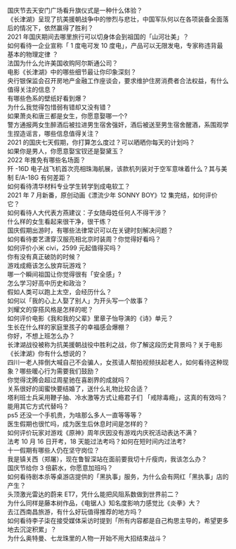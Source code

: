 国庆节去天安门广场看升旗仪式是一种什么体验？  
《长津湖》呈现了抗美援朝战争中的惨烈与悲壮，中国军队何以在各项装备全面落后的情况下，依然赢得了胜利？  
2021 年国庆期间去哪里旅行可以切身体会到祖国的「山河壮美」？  
如何看待一企业宣称「 1 度电可发 10 度电」，产品可以无限发电，专家称违背最基本的物理定律 ？  
法国为什么允许美国收购阿尔斯通公司？  
电影《长津湖》中的哪些细节最让你印象深刻？  
央行银保监会召开房地产金融工作座谈会，要求维护住房消费者合法权益，有什么值得关注的信息？  
有哪些色系的壁纸好看到爆？  
为什么我觉得包惜弱有错却又没有错？  
如果萧炎和唐三都是女生，你愿意娶哪一个?  
警方通报两女生醉酒后被拉进男生宿舍强奸，酒后被送至男生宿舍醒酒，系围观学生捏造谣言，哪些信息值得关注？  
2021 的国庆七天假期，你打算怎么度过？可以晒晒你每天的计划吗？  
如果你是男人，你愿意娶宝钗还是娶黛玉？  
2022 年推免有哪些名场面？  
歼 -16D 电子战飞机首次亮相珠海航展，该款机列装对于空军意味着什么？其与美制 E/A-18G 有何差距？  
如何看待清华材料专业学生转学到成电软工？  
2021 年 7 月新番，原创动画《漂流少年 SONNY BOY》12 集完结，如何评价它？  
如何看待人大代表方燕建议：子女随母姓任何人不得干涉？  
什么样的女生看起来很干净，很干练？  
国庆假期出游时，有哪些法律常识可以在关键时刻解决问题？  
如何看待娄艺潇穿汉服亮相北京时装周？你觉得好看吗？  
如何评价小米 civi，2599 元起值得买吗？  
你有没有真正破防的时候？  
游戏成瘾该怎么放弃玩游戏？  
哪一个瞬间祖国让你觉得很有「安全感」?  
怎么学习好高中历史和政治？  
假如人类可以跑上太空，会经历什么？  
如何以「我的心上人娶了别人」为开头写一个故事？  
刘耀文的穿搭风格是怎样的呢？  
如何评价电影《我和我的父辈》里章子怡导演的《诗》单元？  
生长在什么样的家庭里孩子的幸福感会爆棚？  
你好，不想上班怎么办？  
长津湖战役被称为抗美援朝战役中胜利之战，你了解这段历史背景吗？关于电影《长津湖》你有什么想说的？  
四川一老人摔倒大喊自己不会骗人，女孩请人帮拍视频扶起老人，如何看待这种现象？哪些暖心行为需要我们鼓励？  
你觉得沈腾会超过周星驰在喜剧界的成就吗？  
关系很好的闺蜜快要结婚了，送什么礼物比较合适？  
塔利班士兵采用鞭子抽、冷水激等方式让瘾君子们 「戒除毒瘾」，这真的有效吗？能用其它方式代替吗？  
ps5 还没一个手机贵，为啥那么多人一直等等等？  
医生假期也很忙吗，成为医生后休息时间是怎样的？  
如何评价玩家对游戏《原神》周年庆因没有游戏内庆祝活动表达不满？  
法考 10 月 16 日开考，18 天能过法考吗？如何在短时间内过法考?  
十一假期有哪些人仍在坚守岗位？  
我是镇关西（郑屠），现在鲁智深站在面前要我切十斤瘦肉，我该怎么办？  
国庆节给你 3 倍薪水，你愿意加班吗？  
如何看待剧本杀等桌游店提供的「黑执事」服务，为什么会有网红「黑执事」店的产生？  
头顶激光雷达的蔚来 ET7，凭什么能把风阻系数做到世界前二？  
为什么同样是藤本树作品，《电锯人》知名度影响力感觉比《炎拳》大？  
去江西南昌旅游，有什么好玩值得推荐的地方吗？  
如何看待李子柒在接受媒体采访时提到「所有内容都是自己构思主导的，希望更多地去沉淀积累」？  
为什么奥特曼、七龙珠里的人物一开始不用大招结束战斗？  
